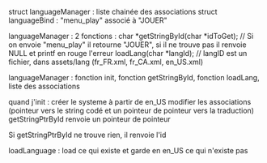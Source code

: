 struct languageManager : liste chainée des associations
struct languageBind : "menu_play" associé à "JOUER"

languageManager : 
    2 fonctions : char *getStringById(char *idToGet); // Si on envoie "menu_play" il retourne "JOUER", si il ne trouve pas il renvoie NULL et printf en rouge l'erreur
                  loadLang(char *langId); // langID est un fichier, dans assets/lang (fr_FR.xml, fr_CA.xml, en_US.xml)

languageManager : fonction init, fonction getStringById, fonction loadLang, liste des associations

quand j'init : créer le systeme à partir de en_US
               modifier les associations (pointeur vers le string codé et un pointeur de pointeur vers la traduction)
getStringPtrById renvoie un pointeur de pointeur

Si getStringPtrById ne trouve rien, il renvoie l'id

loadLanguage : load ce qui existe et garde en en_US ce qui n'existe pas
